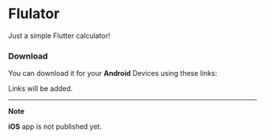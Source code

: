 # Flulator

Just a simple Flutter calculator!

### Download

You can download it for your **Android** Devices using these links:

Links will be added.

<!-- - MyKet -> [Download](https://flutter.dev) -->
<!-- - Play Store -> [Download](https://flutter.dev) -->

---

**Note**

**iOS** app is not published yet.
